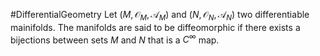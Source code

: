 #DifferentialGeometry
Let $(M,\mathcal{O}_M,\mathcal{A}_M)$ and $(N,\mathcal{O}_N,\mathcal{A}_N)$ two differentiable mainifolds. The manifolds are said to be diffeomorphic if there exists a bijections between sets $M$ and $N$ that is a $C^{\infty}$ map.
